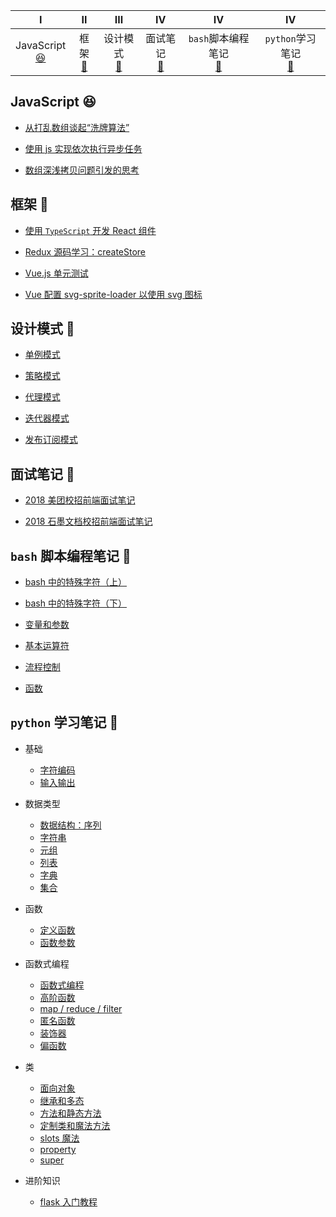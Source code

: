 <!-- ![](https://img.shields.io/badge/update-today-blue.svg) ![](https://img.shields.io/badge/gitbook-making-lightgrey.svg)</br> -->

|                         Ⅰ                          |              Ⅱ               |                 Ⅲ                  |                  Ⅳ                   |                   Ⅳ                   |                   Ⅳ                   |
| :------------------------------------------------: | :--------------------------: | :--------------------------------: | :----------------------------------: |  :----------------------------------: |  :----------------------------------: |
| JavaScript<br>[:satisfied:](#JavaScript-satisfied) | 框架<br>[:tada:](#框架-tada) | 设计模式<br>[:art:](#设计模式-art) | 面试笔记<br>[:memo:](#面试笔记-memo) | `bash`脚本编程笔记<br>[:hammer:](#`bash`脚本编程笔记-hammer) | `python`学习笔记<br>[:elephant:](#`python`学习笔记-elephant) |

## JavaScript :satisfied:

- [从打乱数组谈起“洗牌算法”](https://github.com/hyiron/daydayup/issues/17)

- [使用 js 实现依次执行异步任务](https://github.com/hyiron/daydayup/issues/14)

- [数组深浅拷贝问题引发的思考](https://github.com/hyiron/daydayup/issues/1)

## 框架 :tada:

- [使用 `TypeScript` 开发 React 组件](https://github.com/hyiron/daydayup/issues/15)

- [Redux 源码学习：createStore](https://github.com/hyiron/daydayup/issues/8)

- [Vue.js 单元测试](https://github.com/hyiron/daydayup/issues/11)

- [Vue 配置 svg-sprite-loader 以使用 svg 图标](https://github.com/hyiron/daydayup/issues/2)

## 设计模式 :art:

- [单例模式](./design-pattern/docs/singleton.md)

- [策略模式](./design-pattern/docs/strategy.md)

- [代理模式](./design-pattern/docs/proxy.md)

- [迭代器模式](./design-pattern/docs/itetable.md)

- [发布订阅模式](./design-pattern/docs/pubsub.md)

## 面试笔记 :memo:

- [2018 美团校招前端面试笔记](https://github.com/hyiron/daydayup/issues/12)

- [2018 石墨文档校招前端面试笔记](https://github.com/hyiron/daydayup/issues/13)

## `bash` 脚本编程笔记 :hammer:

- [bash 中的特殊字符（上）](./bash-script-programming/special-character/special-character_1.md)

- [bash 中的特殊字符（下）](./bash-script-programming/special-character/special-character_2.md)

- [变量和参数](./bash-script-programming/variable-param/README.md)

- [基本运算符](./bash-script-programming/basic-operator/README.md)

- [流程控制](./bash-script-programming/flow-control/README.md)

- [函数](./bash-script-programming/function/README.md)

## `python` 学习笔记 :elephant:

- 基础

  - [字符编码](./python-learning-note/basic/basic/字符编码.md)
  - [输入输出](./python-learning-note/basic/basic/输入输出.md)

- 数据类型

  - [数据结构：序列](./python-learning-note/basic/dataType/数据结构：序列.md)
  - [字符串](./python-learning-note/basic/dataType/字符串.md)
  - [元组](./python-learning-note/basic/dataType/元组.md)
  - [列表](./python-learning-note/basic/dataType/列表.md)
  - [字典](./python-learning-note/basic/dataType/字典.md)
  - [集合](./python-learning-note/basic/dataType/集合.md)

- 函数

  - [定义函数](./python-learning-note/basic/function/定义函数.md)
  - [函数参数](./python-learning-note/basic/function/函数参数.md)

- 函数式编程

  - [函数式编程](./python-learning-note/basic/functionalProgramming/函数式编程.md)
  - [高阶函数](./python-learning-note/basic/functionalProgramming/高阶函数.md)
  - [map / reduce / filter](./python-learning-note/basic/functionalProgramming/map_reduce_filter.md)
  - [匿名函数](./python-learning-note/basic/functionalProgramming/匿名函数.md)
  - [装饰器](./python-learning-note/basic/functionalProgramming/装饰器.md)
  - [偏函数](./python-learning-note/basic/functionalProgramming/偏函数.md)

- 类

  - [面向对象](./python-learning-note/basic/class/面向对象.md)
  - [继承和多态](./python-learning-note/basic/class/继承和多态.md)
  - [方法和静态方法](./python-learning-note/basic/class/方法和静态方法.md)
  - [定制类和魔法方法](./python-learning-note/basic/class/定制类和魔法方法.md)
  - [slots 魔法](./python-learning-note/basic/class/slots.md)
  - [property](./python-learning-note/basic/class/property.md)
  - [super](./python-learning-note/basic/class/super.md)

- 进阶知识
  - [flask 入门教程](./python-learning-note/advance/flask-demo/README.md)

